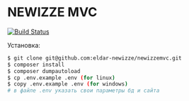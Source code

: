# NEWIZZE MVC


[![Build Status](https://travis-ci.org/joemccann/dillinger.svg?branch=master)](https://travis-ci.org/joemccann/dillinger)

Установка:
```sh
$ git clone git@github.com:eldar-newizze/newizzemvc.git
$ composer install
$ composer dumpautoload
$ cp .env.example .env (for linux)
$ copy .env.example .env (for windows)
# в файле .env указать свои параметры бд и сайта
```
